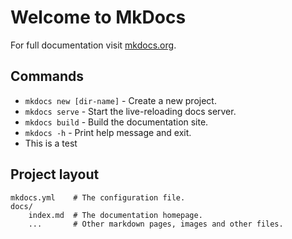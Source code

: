 # Welcome to MkDocs

For full documentation visit [mkdocs.org](https://www.mkdocs.org).

## Commands

* `mkdocs new [dir-name]` - Create a new project.
* `mkdocs serve` - Start the live-reloading docs server.
* `mkdocs build` - Build the documentation site.
* `mkdocs -h` - Print help message and exit.
* This is a test

## Project layout

    mkdocs.yml    # The configuration file.
    docs/
        index.md  # The documentation homepage.
        ...       # Other markdown pages, images and other files.
